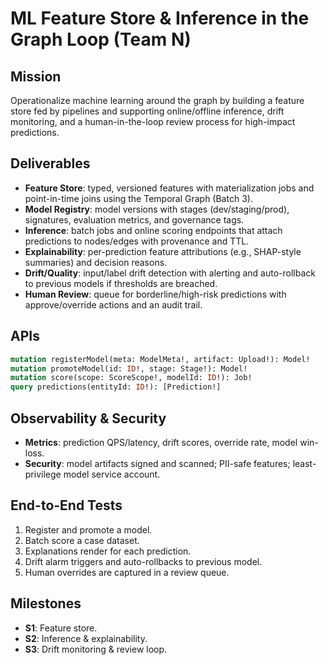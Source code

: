 # ML Feature Store & Inference in the Graph Loop (Team N)

## Mission

Operationalize machine learning around the graph by building a feature store fed by pipelines and supporting online/offline inference, drift monitoring, and a human-in-the-loop review process for high-impact predictions.

## Deliverables

- **Feature Store**: typed, versioned features with materialization jobs and point-in-time joins using the Temporal Graph (Batch 3).
- **Model Registry**: model versions with stages (dev/staging/prod), signatures, evaluation metrics, and governance tags.
- **Inference**: batch jobs and online scoring endpoints that attach predictions to nodes/edges with provenance and TTL.
- **Explainability**: per-prediction feature attributions (e.g., SHAP-style summaries) and decision reasons.
- **Drift/Quality**: input/label drift detection with alerting and auto-rollback to previous models if thresholds are breached.
- **Human Review**: queue for borderline/high-risk predictions with approve/override actions and an audit trail.

## APIs

```graphql
mutation registerModel(meta: ModelMeta!, artifact: Upload!): Model!
mutation promoteModel(id: ID!, stage: Stage!): Model!
mutation score(scope: ScoreScope!, modelId: ID!): Job!
query predictions(entityId: ID!): [Prediction!]
```

## Observability & Security

- **Metrics**: prediction QPS/latency, drift scores, override rate, model win-loss.
- **Security**: model artifacts signed and scanned; PII-safe features; least-privilege model service account.

## End-to-End Tests

1. Register and promote a model.
2. Batch score a case dataset.
3. Explanations render for each prediction.
4. Drift alarm triggers and auto-rollbacks to previous model.
5. Human overrides are captured in a review queue.

## Milestones

- **S1**: Feature store.
- **S2**: Inference & explainability.
- **S3**: Drift monitoring & review loop.
